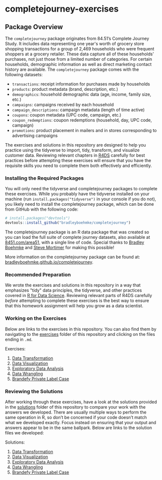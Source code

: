 # completejourney-exercises

## Package Overview
The `completejourney` package originates from 84.51’s Complete Journey Study. It
includes data representing one year's worth of grocery store shopping
transactions for a group of 2,469 households who were frequent shoppers at a
grocery retailer. These data capture all of these households’ purchases, not
just those from a limited number of categories. For certain households,
demographic information as well as direct marketing contact history are
available. The `completejourney` package comes with the following datasets:

- `transactions`: receipt information for purchases made by households
- `products`: product metadata (brand, description, etc.)
- `demographics`: household demographic data (age, income, family size, etc.)
- `campaigns`: campaigns received by each household
- `campaign_descriptions`: campaign metadata (length of time active)
- `coupons`: coupon metadata (UPC code, campaign, etc.)
- `coupon_redemptions`: coupon redemptions (household, day, UPC code, campaign)
- `promotions`: product placement in mailers and in stores corresponding to
advertising campaigns

The exercises and solutions in this repository are designed to help you practice
using the tidyverse to import, tidy, transform, and visualize customer data.
Reviewing relevant chapters in [R4DS][r4ds] carefully for best practices before
attempting these exercises will ensure that you have the requisite skills you
need to complete them both effectively and efficiently.

### Installing the Required Packages
You will only need the tidyverse and completejourney packages to complete these
exercises. While you probably have the tidyverse installed on your machine (run
`install.packages("tidyverse")` in your console if you do not), you likely need
to install the completejourney package, which can be done from GitHub with the
following code:

``` r
# install.packages("devtools")
devtools::install_github("bradleyboehmke/completejourney")
```

The completejourney package is an R data package that was created so you can
load the full suite of complete journey datasets, also available at
[8451.com/area51][area51], with a single line of code. Special thanks to
[Bradley Boehmke][brad] and [Steve Mortimer][steve] for making this possible!

More information on the completejourney package can be found at:
[bradleyboehmke.github.io/completejourney][completejourney].

### Recommended Preparation
We wrote the exercises and solutions in this repository in a way that emphasizes
"tidy" data principles, the tidyverse, and other practices covered in [R for
Data Science][r4ds]. Reviewing relevant parts of R4DS carefully *before*
attempting to complete these exercises is the best way to ensure that this
homework assignment will help you grow as a data scientist.

### Working on the Exercises
Below are links to the exercises in this repository. You can also find them by
navigating to the [exercises][exercises] folder of this repository and clicking
on the files ending in `.md`.

Exercises:

 1. [Data Transformation][data transformation exercises]
 2. [Data Visualization][data visualization exercises]
 3. [Exploratory Data Analysis][eda exercises]
 4. [Data Wrangling][data wrangling exercises]
 5. [Brandefy Private Label Case][brandefy case exercises]

### Reviewing the Solutions
After working through these exercises, have a look at the solutions provided in
the [solutions][solutions] folder of this repository to compare your work with
the answers we developed. There are usually multiple ways to perform the same
operation in R, so don’t be concerned if your code doesn’t match what we
developed exactly. Focus instead on ensuring that your output and answers appear
to be in the same ballpark. Below are links to the solution files we developed:

Solutions:

 1. [Data Transformation][data transformation solutions]
 2. [Data Visualization][data visualization solutions]
 3. [Exploratory Data Analysis][eda solutions]
 4. [Data Wrangling][data wrangling solutions]
 5. [Brandefy Private Label Case][brandefy case solutions]

[brandefy case exercises]: https://github.com/GCOM7140/completejourney-exercises/blob/master/exercises/05-brandefy-private-label-case-exercises.md#brandefy-private-label-case-exercises
[brandefy case solutions]: https://github.com/GCOM7140/completejourney-exercises/blob/master/solutions/05-brandefy-private-label-case-solutions.md#brandefy-private-label-case-solutions
[data transformation exercises]: https://github.com/GCOM7140/completejourney-exercises/blob/master/exercises/01-data-transformation-exercises.md#data-transformation-exercises
[data transformation solutions]: https://github.com/GCOM7140/completejourney-exercises/blob/master/solutions/01-data-transformation-solutions.md#data-transformation-solutions
[data visualization exercises]: https://github.com/GCOM7140/completejourney-exercises/blob/master/exercises/02-data-visualization-exercises.md#data-visualization-exercises
[data visualization solutions]: https://github.com/GCOM7140/completejourney-exercises/blob/master/solutions/02-data-visualization-solutions.md#data-visualization-solutions
[data wrangling exercises]: https://github.com/GCOM7140/completejourney-exercises/blob/master/exercises/04-data-wrangling-exercises.md#data-wrangling-exercises
[data wrangling solutions]: https://github.com/GCOM7140/completejourney-exercises/blob/master/solutions/04-data-wrangling-solutions.md#data-wrangling-solutions
[eda exercises]: https://github.com/GCOM7140/completejourney-exercises/blob/master/exercises/03-exploratory-data-analysis-exercises.md#exploratory-data-analysis-eda-exercises
[eda solutions]: https://github.com/GCOM7140/completejourney-exercises/blob/master/solutions/03-exploratory-data-analysis-solutions.md#exploratory-data-analysis-eda-solutions
[area51]: https://www.8451.com/area51/
[brad]: https://github.com/bradleyboehmke
[completejourney]: https://bradleyboehmke.github.io/completejourney/
[exercises]: https://github.com/GCOM7140/completejourney-exercises/tree/master/exercises
[r4ds]: http://r4ds.had.co.nz/index.html
[steve]: https://github.com/StevenMMortimer
[solutions]: https://github.com/GCOM7140/completejourney-exercises/tree/master/solutions